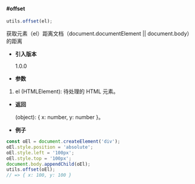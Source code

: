 #### #offset

```javascript
utils.offset(el);
```

获取元素（el）距离文档（document.documentElement || document.body）的距离

- **引入版本**

    1.0.0

- **参数**

1. el (HTMLElement): 待处理的 HTML 元素。

- **返回**

    (object): { x: number, y: number }。

- **例子**

```javascript
const oEl = document.createElement('div');
oEl.style.position = 'absolute';
oEl.style.left = '100px';
oEl.style.top = '100px';
document.body.appendChild(oEl);
utils.offset(oEl);
// => { x: 100, y: 100 }
```

